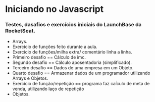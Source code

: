 # Iniciando no Javascript

### Testes, dasafios e exercícios iniciais do LaunchBase da RocketSeat.

- Arrays.
- Exercício de funções feito durante a aula. 
- Exercício de funções/milha extra/ comentário linha a linha.
- Primeiro desafio == Cálculo de imc.
- Segundo desafio == Cálculo aposentadoria (simplificado).
- Terceiro desafio == Dados de uma empresa em um Objeto.
- Quarto desafio == Armazenar dados de um programador utilizando Arrays e Objetos.
- Exercício de função/repetição == programa faz caĺculo de meta de venda, utilizando laço de repetição
- Objetos.
